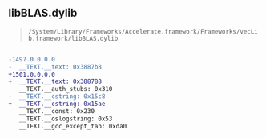 ## libBLAS.dylib

> `/System/Library/Frameworks/Accelerate.framework/Frameworks/vecLib.framework/libBLAS.dylib`

```diff

-1497.0.0.0.0
-  __TEXT.__text: 0x3887b8
+1501.0.0.0.0
+  __TEXT.__text: 0x388788
   __TEXT.__auth_stubs: 0x310
-  __TEXT.__cstring: 0x15c8
+  __TEXT.__cstring: 0x15ae
   __TEXT.__const: 0x230
   __TEXT.__oslogstring: 0x53
   __TEXT.__gcc_except_tab: 0xda0

```
